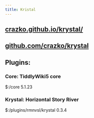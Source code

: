 ```yaml
---
title: Kristal
---
```


## [crazko.github.io/krystal/](https://crazko.github.io/krystal/)
## [github.com/crazko/krystal](https://github.com/crazko/krystal)
## Plugins:
### Core: TiddlyWiki5 core
$:/core
5.1.23
### Krystal: Horizontal Story River
$:/plugins/rmnvsl/krystal
0.3.4
